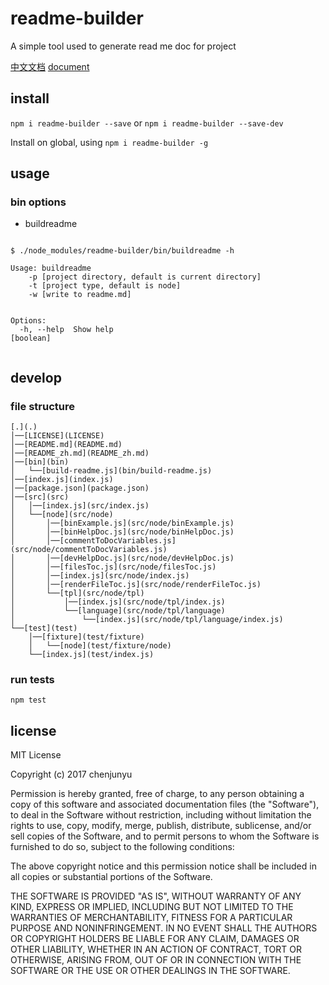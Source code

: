 # readme-builder

 A simple tool used to generate read me doc for project

[中文文档](./README_zh.md)   [document](./README.md)

## install

`npm i readme-builder --save` or `npm i readme-builder --save-dev`

Install on global, using `npm i readme-builder -g`



## usage

### bin options

- buildreadme

```shell

$ ./node_modules/readme-builder/bin/buildreadme -h

Usage: buildreadme
    -p [project directory, default is current directory]
    -t [project type, default is node]
    -w [write to readme.md]


Options:
  -h, --help  Show help                                                [boolean]


```

## develop

### file structure

```
[.](.)
│──[LICENSE](LICENSE)
│──[README.md](README.md)
│──[README_zh.md](README_zh.md)
│──[bin](bin)
│   └──[build-readme.js](bin/build-readme.js)
│──[index.js](index.js)
│──[package.json](package.json)
│──[src](src)
│   │──[index.js](src/index.js)
│   └──[node](src/node)
│       │──[binExample.js](src/node/binExample.js)
│       │──[binHelpDoc.js](src/node/binHelpDoc.js)
│       │──[commentToDocVariables.js](src/node/commentToDocVariables.js)
│       │──[devHelpDoc.js](src/node/devHelpDoc.js)
│       │──[filesToc.js](src/node/filesToc.js)
│       │──[index.js](src/node/index.js)
│       │──[renderFileToc.js](src/node/renderFileToc.js)
│       └──[tpl](src/node/tpl)
│           │──[index.js](src/node/tpl/index.js)
│           └──[language](src/node/tpl/language)
│               └──[index.js](src/node/tpl/language/index.js)
└──[test](test)
    │──[fixture](test/fixture)
    │   └──[node](test/fixture/node)
    └──[index.js](test/index.js) 
```


### run tests

`npm test`

## license

MIT License

Copyright (c) 2017 chenjunyu

Permission is hereby granted, free of charge, to any person obtaining a copy
of this software and associated documentation files (the "Software"), to deal
in the Software without restriction, including without limitation the rights
to use, copy, modify, merge, publish, distribute, sublicense, and/or sell
copies of the Software, and to permit persons to whom the Software is
furnished to do so, subject to the following conditions:

The above copyright notice and this permission notice shall be included in all
copies or substantial portions of the Software.

THE SOFTWARE IS PROVIDED "AS IS", WITHOUT WARRANTY OF ANY KIND, EXPRESS OR
IMPLIED, INCLUDING BUT NOT LIMITED TO THE WARRANTIES OF MERCHANTABILITY,
FITNESS FOR A PARTICULAR PURPOSE AND NONINFRINGEMENT. IN NO EVENT SHALL THE
AUTHORS OR COPYRIGHT HOLDERS BE LIABLE FOR ANY CLAIM, DAMAGES OR OTHER
LIABILITY, WHETHER IN AN ACTION OF CONTRACT, TORT OR OTHERWISE, ARISING FROM,
OUT OF OR IN CONNECTION WITH THE SOFTWARE OR THE USE OR OTHER DEALINGS IN THE
SOFTWARE.

